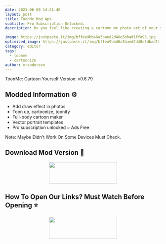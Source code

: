 ```yaml
---
date: 2023-06-09 14:21:40
layout: post
title: ToonMe Mod Apk
subtitle: Pro Subscription Unlocked.
description: Do you feel like creating a cartoon me photo art of your selfie? Are you looking for a fresh new avatar for your Instagram profile? Look no more!.

image: https://justpaste.it/img/bffea9bb46a3baed2d48e5dbad1ffa93.jpg
optimized_image: https://justpaste.it/img/bffea9bb46a3baed2d48e5dbad1ffa93.jpg
category: editor
tags:
  - toonme
  - cartoonize 
author: mranderson
---
```


ToonMe: Cartoon Yourself
Version: v0.6.79

## Modded Information ⚙️

- Add draw effect in photos
- Toon up, cartoonize, toonify
- Full-body cartoon maker
- Vector portrait templates 
- Pro subscription unlocked
~ Ads Free

Note: Maybe Didn't Work On Some Devices Must Check.


## Download Mod Version 📩


<p align="center"><a href="https://tinyurl.com/24bloeo8"><img src="https://img.shields.io/badge/Download-Now-black?&style=for-the-badge&logo=download" width="220" height="70.45"></a></p>

## How To Open Our Links? Must Watch Before Opening ⭐

<p align="center"><a href="https://t.me/HowToRedirect/5"><img src="https://img.shields.io/badge/HowToOpen-Link-black?&style=for-the-badge&logo=telegram" width="220" height="70.45"></a></p>

##
